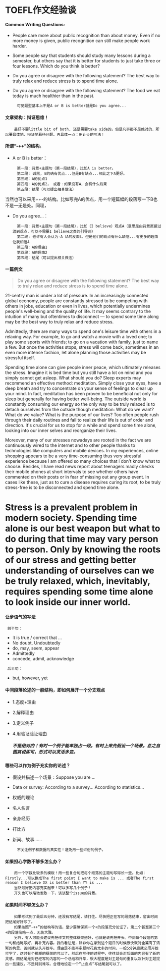 TOEFL作文经验谈
=====

#### Common Writing Questions:
* People care more about public recognition than about money. Even if no more money is given, public recognition can still make people work harder. 
* Some people say that students should study many lessons during a semester, but others say that it is better for students to just take three or four lessons. Which do you think is better? 
* Do you agree or disagree with the following statement? The best way to truly relax and reduce stress is to spend time alone. 
* Do you agree or disagree with the following statement? The food we eat today is much healthier than in the past.  
        
        可见题型基本上不是A or B is better就是Do you agree...
#### 文章架构：辩证思维！
		最好不要little bit of both. 还是需要take side的。但是凡事都不是绝对的，所以要具体地、辩证地看待问题。再具体一点：用让步的写法！
#### 所谓“-++”的结构。
* A or B is better：
	    
        第一段：背景+主题句（第一段结尾），比如A is better。
        第二段: 诚然, B的确有优点...但是B有缺点...相比之下A更好。
        第三段：A的优点1
        第四段：A的优点2， 或者：如果没有A，会有什么后果
        第五段：结尾（可以提出相关做法）
当然也可以采用++-的结构。比如写完A的优点，用一个短篇幅的段落写一下B也不是一无是处。同理，
* Do you agree...：

        第一段：背景+主题句（第一段结尾），比如（I believe）观点A（意思是由背景直接过渡到观点，可以不需要I believe之类的引导词）
        第二段: 也许有人会认为-A（A的反面）。但是他们的观点有什么缺陷...有更多的理由让我相信A
        第三段：A的理由1
        第四段：A的理由2
        第五段：结尾（可以提出相关做法）

#### 一篇例文
> Do you agree or disagree with the following statement? The best way to truly relax and reduce stress is to spend time alone. 

21-centry man is under a lot of pressure. In an increasingly connected global economy, people are constantly stressed to be competing with others in jobs, education or even in lives, which potentially undermines people's well-being and the quality of life. It may seems contrary to the intuition of many but oftentimes to disconnect — to spend some time along may be the best way to truly relax and reduce stress.

Admittedly, there are many ways to spend one's leisure time with others in a relaxing way. For example, to go and watch a movie with a loved one; to play some sports with friends; to go on a vacation with family, just to name a few. But once the activities stops, stress will come back, sometimes in an even more intense fashion, let alone planning those activities may be stressful itself.

Spending time alone can give people inner peace, which ultimately releases the stress. Imagine it is bed time but you still have a lot on mind and you simply cannot get asleep. What should you do? Sleep experts may recommend an effective method: meditation. Simply close your eyes, have a deep breath and try to concentrate on your sense of feelings to clear up your mind. In fact, meditation has been proven to be beneficial not only for sleep but generally for having better well-being. The outside world is constantly consuming our energy so the only way to be truly relaxed is to detach ourselves from the outside though meditation: What do we want? What do we value? What is the purpose of our lives? Too often people rush through their daily routines and fail to realize their life is out of order and direction. It's crucial for us to stop for a while and spend some time alone, looking into our inner selves and reorganize their lives.

Moreover, many of our stresses nowadays are rooted in the fact we are continuously wired to the internet and to other people thanks to technologies like computers and mobile devices. In my experiences, online shopping appears to be a very time-consuming thus very stressful experience because I am offered so many choices that I don't know what to choose. Besides, I have read news report about teenagers madly checks their mobile phones at short intervals to see whether others have commented on their posts or in fear of missing out any group event. In cases like these, just as to cure a disease requires curing its root, to be truly stress-free is to be disconnected and spend time alone.

Stress is a prevalent problem in modern society. Spending time alone is our best weapon but what to do during that time may vary person to person. Only by knowing the roots of our stress and getting better understanding of ourselves can we be truly relaxed, which, inevitably, requires spending some time alone to look inside our inner world.
=====
		
#### 让步语气的写法
` 前半句：`

* It is true / correct that ...
* No doubt, Undoubtedly
* do, may, seem, appear
* Admittedly
* concede, admit, acknowledge

` 后半句：`

* but, however, yet
	
#### 中间段落论述的一般结构，即如何展开一个分支观点
* 1.态度+理由
* 2.解释理由
* 3.定义例子
* 4.用验证验证理由
	
	##### 不是绝对的！有时一个例子能单独占一段。有时上来先假设一个场景。总之自圆其说即可，形式可以灵活多变。

#### 哪些可以作为例子充实你的论述？
* 假设并描述一个场景：Suppose you are ... 
* Data or survey: According to a survey... According to statistics... 
* 权威的理论
* 名人名言
* 亲身经历
* 打比方
* 新闻、故事……

        不关注例子和数据的真实性！避免用一些烂俗的例子。
        
#### 如果担心字数不够多怎么办？
        用一个字数比较多的模板！用一些复合句把每个段落的主题句写得长一些。比如：Firstly...可以换成The first point I want to make is ... 或者The first reason I believe XX is better than YY is ...
        当然最好把内容充实起来！可以多写几个例子！
        开头也可以略微发散一下，谈谈整个issue的背景。

#### 如果时间不够怎么办？
        如果考试到了最后五分钟，还没有写结尾，请打住。尽快把正在写的段落结束，留出时间把结尾好好写了。
        如果按照“-++”的结构写的话，至少要确保第一个+的段落充分论证了。第二个甚至第三个+的段落简略一点，无伤大雅。
        另外，有人可能会建议先把作文的整体框架搭好，也就是说先把开头、中间每个段落的第一句和结尾写好，再补充内容。我的看法是，除非你在拿到这个题目的时候很快就对全篇有了清晰的构思，否则就从头开始写。理由是不能再审题时花费太多的时间，一般5分钟后就必须开始打字了，这时有个模糊的框架的可以了，然后在写作的过程中，往往就会对后面的内容有了新的灵感。而结尾是对已经写的内容的一个总结和升华，很大程度是对主题句的重复以及针对主题提出一些建议，不是特别难写。合理地设定一个“止血点”写结尾就可以了。
